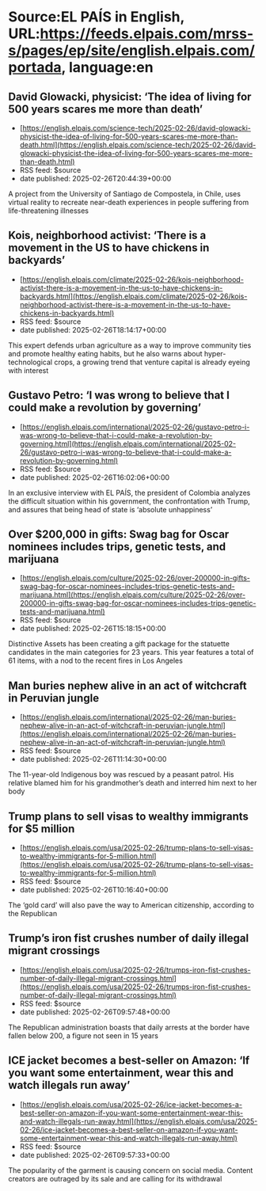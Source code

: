 # Source:EL PAÍS in English, URL:https://feeds.elpais.com/mrss-s/pages/ep/site/english.elpais.com/portada, language:en

## David Glowacki, physicist: ‘The idea of living for 500 years scares me more than death’
 - [https://english.elpais.com/science-tech/2025-02-26/david-glowacki-physicist-the-idea-of-living-for-500-years-scares-me-more-than-death.html](https://english.elpais.com/science-tech/2025-02-26/david-glowacki-physicist-the-idea-of-living-for-500-years-scares-me-more-than-death.html)
 - RSS feed: $source
 - date published: 2025-02-26T20:44:39+00:00

A project from the University of Santiago de Compostela, in Chile, uses virtual reality to recreate near-death experiences in people suffering from life-threatening illnesses

## Kois, neighborhood activist: ‘There is a movement in the US to have chickens in backyards’
 - [https://english.elpais.com/climate/2025-02-26/kois-neighborhood-activist-there-is-a-movement-in-the-us-to-have-chickens-in-backyards.html](https://english.elpais.com/climate/2025-02-26/kois-neighborhood-activist-there-is-a-movement-in-the-us-to-have-chickens-in-backyards.html)
 - RSS feed: $source
 - date published: 2025-02-26T18:14:17+00:00

This expert defends urban agriculture as a way to improve community ties and promote healthy eating habits, but he also warns about hyper-technological crops, a growing trend that venture capital is already eyeing with interest

## Gustavo Petro: ‘I was wrong to believe that I could make a revolution by governing’
 - [https://english.elpais.com/international/2025-02-26/gustavo-petro-i-was-wrong-to-believe-that-i-could-make-a-revolution-by-governing.html](https://english.elpais.com/international/2025-02-26/gustavo-petro-i-was-wrong-to-believe-that-i-could-make-a-revolution-by-governing.html)
 - RSS feed: $source
 - date published: 2025-02-26T16:02:06+00:00

In an exclusive interview with EL PAÍS, the president of Colombia analyzes the difficult situation within his government, the confrontation with Trump, and assures that being head of state is ‘absolute unhappiness’

## Over $200,000 in gifts: Swag bag for Oscar nominees includes trips, genetic tests, and marijuana
 - [https://english.elpais.com/culture/2025-02-26/over-200000-in-gifts-swag-bag-for-oscar-nominees-includes-trips-genetic-tests-and-marijuana.html](https://english.elpais.com/culture/2025-02-26/over-200000-in-gifts-swag-bag-for-oscar-nominees-includes-trips-genetic-tests-and-marijuana.html)
 - RSS feed: $source
 - date published: 2025-02-26T15:18:15+00:00

Distinctive Assets has been creating a gift package for the statuette candidates in the main categories for 23 years. This year features a total of 61 items, with a nod to the recent fires in Los Angeles

## Man buries nephew alive in an act of witchcraft in Peruvian jungle
 - [https://english.elpais.com/international/2025-02-26/man-buries-nephew-alive-in-an-act-of-witchcraft-in-peruvian-jungle.html](https://english.elpais.com/international/2025-02-26/man-buries-nephew-alive-in-an-act-of-witchcraft-in-peruvian-jungle.html)
 - RSS feed: $source
 - date published: 2025-02-26T11:14:30+00:00

The 11-year-old Indigenous boy was rescued by a peasant patrol. His relative blamed him for his grandmother’s death and interred him next to her body

## Trump plans to sell visas to wealthy immigrants for $5 million
 - [https://english.elpais.com/usa/2025-02-26/trump-plans-to-sell-visas-to-wealthy-immigrants-for-5-million.html](https://english.elpais.com/usa/2025-02-26/trump-plans-to-sell-visas-to-wealthy-immigrants-for-5-million.html)
 - RSS feed: $source
 - date published: 2025-02-26T10:16:40+00:00

The ‘gold card’ will also pave the way to American citizenship, according to the Republican

## Trump’s iron fist crushes number of daily illegal migrant crossings
 - [https://english.elpais.com/usa/2025-02-26/trumps-iron-fist-crushes-number-of-daily-illegal-migrant-crossings.html](https://english.elpais.com/usa/2025-02-26/trumps-iron-fist-crushes-number-of-daily-illegal-migrant-crossings.html)
 - RSS feed: $source
 - date published: 2025-02-26T09:57:48+00:00

The Republican administration boasts that daily arrests at the border have fallen below 200, a figure not seen in 15 years

## ICE jacket becomes a best-seller on Amazon: ‘If you want some entertainment, wear this and watch illegals run away’
 - [https://english.elpais.com/usa/2025-02-26/ice-jacket-becomes-a-best-seller-on-amazon-if-you-want-some-entertainment-wear-this-and-watch-illegals-run-away.html](https://english.elpais.com/usa/2025-02-26/ice-jacket-becomes-a-best-seller-on-amazon-if-you-want-some-entertainment-wear-this-and-watch-illegals-run-away.html)
 - RSS feed: $source
 - date published: 2025-02-26T09:57:33+00:00

The popularity of the garment is causing concern on social media. Content creators are outraged by its sale and are calling for its withdrawal

